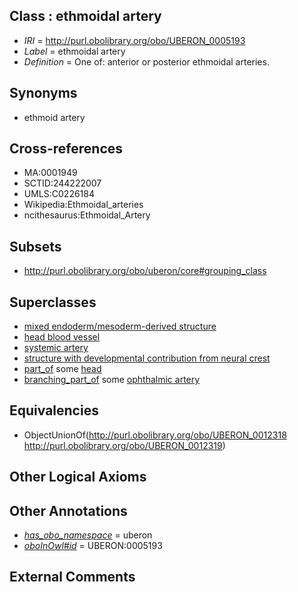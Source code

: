 
## Class : ethmoidal artery

 * *IRI* = http://purl.obolibrary.org/obo/UBERON_0005193
 * *Label* = ethmoidal artery
 * *Definition* = One of: anterior or posterior ethmoidal arteries.

## Synonyms

 * ethmoid artery

## Cross-references

 * MA:0001949
 * SCTID:244222007
 * UMLS:C0226184
 * Wikipedia:Ethmoidal_arteries
 * ncithesaurus:Ethmoidal_Artery

## Subsets

 * http://purl.obolibrary.org/obo/uberon/core#grouping_class

## Superclasses

 * [mixed endoderm/mesoderm-derived structure](../../UBERON/77/UBERON_0000077.md)
 * [head blood vessel](../../UBERON/96/UBERON_0003496.md)
 * [systemic artery](../../UBERON/73/UBERON_0004573.md)
 * [structure with developmental contribution from neural crest](../../UBERON/14/UBERON_0010314.md)
 * [part_of](../../BFO/50/BFO_0000050.md) some [head](../../UBERON/33/UBERON_0000033.md)
 * [branching_part_of](../../RO/80/RO_0002380.md) some [ophthalmic artery](../../UBERON/19/UBERON_0001619.md)

## Equivalencies

 * ObjectUnionOf(<http://purl.obolibrary.org/obo/UBERON_0012318> <http://purl.obolibrary.org/obo/UBERON_0012319>)

## Other Logical Axioms


## Other Annotations

 * *[has_obo_namespace](../../ce/oboInOwl#hasOBONamespace.md)* = uberon
 * *[oboInOwl#id](../../id/oboInOwl#id.md)* = UBERON:0005193

## External Comments


